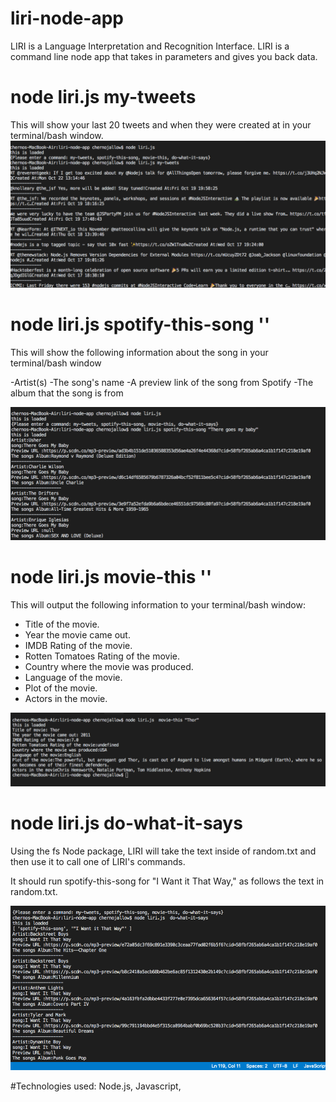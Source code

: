 # liri-node-app
LIRI is a Language Interpretation and Recognition Interface. LIRI is a command line node app that takes in parameters and gives you back data.


# node liri.js my-tweets
This will show your last 20 tweets and when they were created at in your terminal/bash window.
![alt text](screenshots/screen1.png "Description goes here")


# node liri.js spotify-this-song '<song name here>'

This will show the following information about the song in your terminal/bash window

-Artist(s)
-The song's name
-A preview link of the song from Spotify
-The album that the song is from

![alt text](screenshots/screen2.png "Description goes here")


# node liri.js movie-this '<movie name here>'

This will output the following information to your terminal/bash window:

   * Title of the movie.
   * Year the movie came out.
   * IMDB Rating of the movie.
   * Rotten Tomatoes Rating of the movie.
   * Country where the movie was produced.
   * Language of the movie.
   * Plot of the movie.
   * Actors in the movie.

![alt text](screenshots/screen3.png "Description goes here")

# node liri.js do-what-it-says

Using the fs Node package, LIRI will take the text inside of random.txt and then use it to call one of LIRI's commands.


It should run spotify-this-song for "I Want it That Way," as follows the text in random.txt.

![alt text](screenshots/screen4.png "Description goes here")

#Technologies used: Node.js, Javascript,
